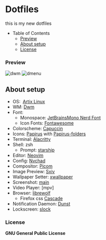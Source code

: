 # Dotfiles

this is my new dotfiles

- Table of Contents
  - [Preview](#Preview)
  - [About setup](#About-setup)
  - [License](#License)

### Preview

![dwm](https://github.com/SweetMask4/dotfiles-v2/blob/screenshot/dwm.jpg?raw=true)
![dmenu](https://github.com/SweetMask4/dotfiles-v2/blob/screenshot/dmenu.jpg?raw=true)

## About setup

- OS:  [Artix Linux](https://wiki.artixlinux.org)
- WM: [Dwm](https://github.com/SweetMask4/dwm)
- Font:
  - Monospace: [JetBrainsMono Nerd Font](https://www.nerdfonts.com/font-downloads)
  - Icon Fonts: [Fontawesome](https://github.com/FortAwesome/Font-Awesome)
- Colorscheme: [Capuccin](https://github.com/catppuccin/gtk)
- Icons: [Papirus](https://github.com/PapirusDevelopmentTeam/papirus-icon-theme) with [Papirus-folders](https://github.com/catppuccin/papirus-folders)
- Terminal: [Alacritty](https://github.com/alacritty/alacritty)
- Shell: zsh
  - Prompt: [starship](https://github.com/AtifChy/dotfiles/blob/main/.config/starship.toml)
- Editor: [Neovim](https://github.com/AtifChy/dotfiles/tree/main/.config/nvim)
- Config: [Nvchad](https://nvchad.github.io/)
- Compositor: [Picom](https://github.com/AtifChy/dotfiles/blob/main/.config/picom/picom.conf)
- Image Preview: [Sxiv](https://github.com/muennich/sxiv)
- Wallpaper Setter: [xwallpaper](https://github.com/stoeckmann/xwallpaper)
- Screenshot: [main](https://github.com/naelstrof/maim)
- Video Player: [mpv]
- Browser: [librewolf](https://librewolf.net/)
  - Firefox css [Cascade](https://github.com/andreasgrafen/cascade)
- Notification Daemon: [Dunst](https://github.com/SweetMask4/dotfiles/blob/main/.config/dunst/dunstrc)
- Lockscreen: [slock](https://tools.suckless.org/slock/)

### License

**GNU General Public License**
